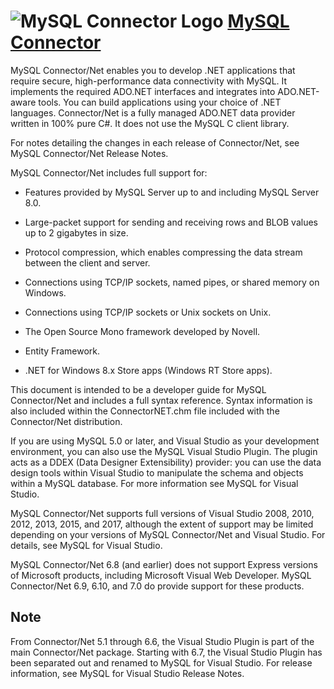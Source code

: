 # ![MySQL Connector Logo](https://cdn.rawgit.com/pauby/ChocoPackages/04a071d0/icons/mysql-connector.png "MySQL Connector Logo") [MySQL Connector](https://chocolatey.org/packages/mysql-connector)

MySQL Connector/Net enables you to develop .NET applications that require secure, high-performance data connectivity with MySQL. It implements the required ADO.NET interfaces and integrates into ADO.NET-aware tools. You can build applications using your choice of .NET languages. Connector/Net is a fully managed ADO.NET data provider written in 100% pure C#. It does not use the MySQL C client library.

For notes detailing the changes in each release of Connector/Net, see MySQL Connector/Net Release Notes.

MySQL Connector/Net includes full support for:

* Features provided by MySQL Server up to and including MySQL Server 8.0.

* Large-packet support for sending and receiving rows and BLOB values up to 2 gigabytes in size.

* Protocol compression, which enables compressing the data stream between the client and server.

* Connections using TCP/IP sockets, named pipes, or shared memory on Windows.

* Connections using TCP/IP sockets or Unix sockets on Unix.

* The Open Source Mono framework developed by Novell.

* Entity Framework.

* .NET for Windows 8.x Store apps (Windows RT Store apps). 

This document is intended to be a developer guide for MySQL Connector/Net and includes a full syntax reference. Syntax information is also included within the ConnectorNET.chm file included with the Connector/Net distribution.

If you are using MySQL 5.0 or later, and Visual Studio as your development environment, you can also use the MySQL Visual Studio Plugin. The plugin acts as a DDEX (Data Designer Extensibility) provider: you can use the data design tools within Visual Studio to manipulate the schema and objects within a MySQL database. For more information see MySQL for Visual Studio.

MySQL Connector/Net supports full versions of Visual Studio 2008, 2010, 2012, 2013, 2015, and 2017, although the extent of support may be limited depending on your versions of MySQL Connector/Net and Visual Studio. For details, see MySQL for Visual Studio.

MySQL Connector/Net 6.8 (and earlier) does not support Express versions of Microsoft products, including Microsoft Visual Web Developer. MySQL Connector/Net 6.9, 6.10, and 7.0 do provide support for these products. 

## Note

From Connector/Net 5.1 through 6.6, the Visual Studio Plugin is part of the main Connector/Net package. Starting with 6.7, the Visual Studio Plugin has been separated out and renamed to MySQL for Visual Studio. For release information, see MySQL for Visual Studio Release Notes.